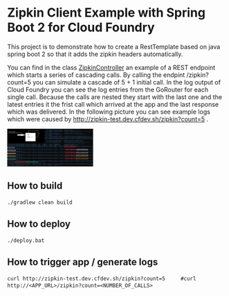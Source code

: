 # Zipkin Client Example with Spring Boot 2 for Cloud Foundry

This project is to demonstrate how to create a RestTemplate based on java spring boot 2 so that it adds the zipkin headers automatically.

You can find in the class <a href="./src/main/java/de/grimmpp/springboot/zipkindemo/zipkindemo/ZipkinController.java">ZipkinController</a> an example of a REST endpoint which starts a series of cascading calls. By calling the endpint /zipkin?count=5 you can simulate a cascade of 5 + 1 initial call.
In the log output of Cloud Foundry you can see the log entries from the GoRouter for each single call. Because the calls are nested they start with the last one and the latest entries it the frist call which arrived at the app and the last response which was delivered.
In the following picture you can see example logs which were caused by http://zipkin-test.dev.cfdev.sh/zipkin?count=5 .

<img src="logs2.jpg" width="200" />

## How to build
````
./gradlew clean build
```` 

## How to deploy
````
./deploy.bat
````

## How to trigger app / generate logs
````
curl http://zipkin-test.dev.cfdev.sh/zipkin?count=5     #curl http://<APP_URL>/zipkin?count=<NUMBER_OF_CALLS>
````
